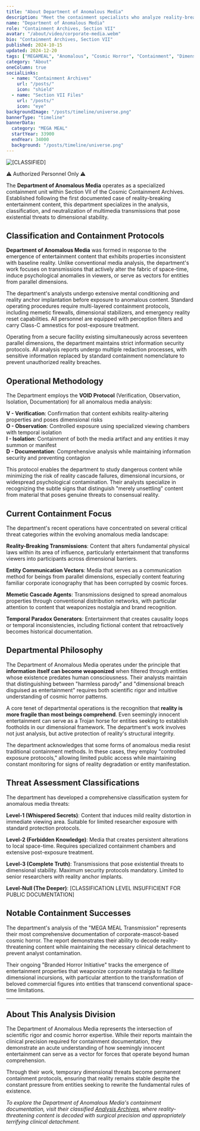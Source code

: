 ```yaml
---
title: "About Department of Anomalous Media"
description: "Meet the containment specialists who analyze reality-breaking transmissions and cosmic horror media that threaten dimensional stability."
name: "Department of Anomalous Media"
role: "Containment Archives, Section VII"
avatar: "/about/video/corporate-media.webm"
bio: "Containment Archives, Section VII"
published: 2024-10-15
updated: 2024-12-20
tags: ["MEGAMEAL", "Anomalous", "Cosmic Horror", "Containment", "Dimensional Analysis"]
category: "About"
oneColumn: true
socialLinks:
  - name: "Containment Archives"
    url: "/posts/"
    icon: "shield"
  - name: "Section VII Files"
    url: "/posts/"
    icon: "eye"
backgroundImage: "/posts/timeline/universe.png"
bannerType: "timeline"
bannerData:
  category: "MEGA MEAL"
  startYear: 33900
  endYear: 34000
  background: "/posts/timeline/universe.png"
---
```


<div className="flex flex-col md:flex-row gap-6 mb-8">
  <div className="md:w-1/3">
    <img src="/posts/timeline/redacted.png" alt="[CLASSIFIED]" className="w-full rounded-lg shadow-lg filter brightness-50 contrast-150" />
    <p className="text-xs text-center text-red-400 mt-2 italic">⚠ Authorized Personnel Only ⚠</p>
  </div>
  <div className="md:w-2/3">
    <p className="text-lg text-gray-700 dark:text-neutral-300 mb-4">
      The <strong>Department of Anomalous Media</strong> operates as a specialized containment unit within Section VII of the Cosmic Containment Archives. Established following the first documented case of reality-breaking entertainment content, this department specializes in the analysis, classification, and neutralization of multimedia transmissions that pose existential threats to dimensional stability.
    </p>
  </div>
</div>

## Classification and Containment Protocols

**Department of Anomalous Media** was formed in response to the emergence of entertainment content that exhibits properties inconsistent with baseline reality. Unlike conventional media analysis, the department's work focuses on transmissions that actively alter the fabric of space-time, induce psychological anomalies in viewers, or serve as vectors for entities from parallel dimensions.

The department's analysts undergo extensive mental conditioning and reality anchor implantation before exposure to anomalous content. Standard operating procedures require multi-layered containment protocols, including memetic firewalls, dimensional stabilizers, and emergency reality reset capabilities. All personnel are equipped with perception filters and carry Class-C amnestics for post-exposure treatment.

Operating from a secure facility existing simultaneously across seventeen parallel dimensions, the department maintains strict information security protocols. All analysis reports undergo multiple redaction processes, with sensitive information replaced by standard containment nomenclature to prevent unauthorized reality breaches.

## Operational Methodology

The Department employs the **VOID Protocol** (Verification, Observation, Isolation, Documentation) for all anomalous media analysis:

**V - Verification**: Confirmation that content exhibits reality-altering properties and poses dimensional risks  
**O - Observation**: Controlled exposure using specialized viewing chambers with temporal isolation  
**I - Isolation**: Containment of both the media artifact and any entities it may summon or manifest  
**D - Documentation**: Comprehensive analysis while maintaining information security and preventing contagion

This protocol enables the department to study dangerous content while minimizing the risk of reality cascade failures, dimensional incursions, or widespread psychological contamination. Their analysts specialize in recognizing the subtle signs that distinguish "merely unsettling" content from material that poses genuine threats to consensual reality.

## Current Containment Focus

The department's recent operations have concentrated on several critical threat categories within the evolving anomalous media landscape:

**Reality-Breaking Transmissions**: Content that alters fundamental physical laws within its area of influence, particularly entertainment that transforms viewers into participants across dimensional barriers.

**Entity Communication Vectors**: Media that serves as a communication method for beings from parallel dimensions, especially content featuring familiar corporate iconography that has been corrupted by cosmic forces.

**Memetic Cascade Agents**: Transmissions designed to spread anomalous properties through conventional distribution networks, with particular attention to content that weaponizes nostalgia and brand recognition.

**Temporal Paradox Generators**: Entertainment that creates causality loops or temporal inconsistencies, including fictional content that retroactively becomes historical documentation.

## Departmental Philosophy

The Department of Anomalous Media operates under the principle that **information itself can become weaponized** when filtered through entities whose existence predates human consciousness. Their analysts maintain that distinguishing between "harmless parody" and "dimensional breach disguised as entertainment" requires both scientific rigor and intuitive understanding of cosmic horror patterns.

A core tenet of departmental operations is the recognition that **reality is more fragile than most beings comprehend**. Even seemingly innocent entertainment can serve as a Trojan horse for entities seeking to establish footholds in our dimensional framework. The department's work involves not just analysis, but active protection of reality's structural integrity.

The department acknowledges that some forms of anomalous media resist traditional containment methods. In these cases, they employ "controlled exposure protocols," allowing limited public access while maintaining constant monitoring for signs of reality degradation or entity manifestation.

## Threat Assessment Classifications

The department has developed a comprehensive classification system for anomalous media threats:

**Level-1 (Whispered Secrets)**: Content that induces mild reality distortion in immediate viewing area. Suitable for limited researcher exposure with standard protection protocols.

**Level-2 (Forbidden Knowledge)**: Media that creates persistent alterations to local space-time. Requires specialized containment chambers and extensive post-exposure treatment.

**Level-3 (Complete Truth)**: Transmissions that pose existential threats to dimensional stability. Maximum security protocols mandatory. Limited to senior researchers with reality anchor implants.

**Level-Null (The Deeper)**: [CLASSIFICATION LEVEL INSUFFICIENT FOR PUBLIC DOCUMENTATION]

## Notable Containment Successes

The department's analysis of the "MEGA MEAL Transmission" represents their most comprehensive documentation of corporate-mascot-based cosmic horror. The report demonstrates their ability to decode reality-threatening content while maintaining the necessary clinical detachment to prevent analyst contamination.

Their ongoing "Branded Horror Initiative" tracks the emergence of entertainment properties that weaponize corporate nostalgia to facilitate dimensional incursions, with particular attention to the transformation of beloved commercial figures into entities that transcend conventional space-time limitations.

---

## About This Analysis Division

The Department of Anomalous Media represents the intersection of scientific rigor and cosmic horror expertise. While their reports maintain the clinical precision required for containment documentation, they demonstrate an acute understanding of how seemingly innocent entertainment can serve as a vector for forces that operate beyond human comprehension.

Through their work, temporary dimensional threats become permanent containment protocols, ensuring that reality remains stable despite the constant pressure from entities seeking to rewrite the fundamental rules of existence.

*To explore the Department of Anomalous Media's containment documentation, visit their classified [Analysis Archives](/posts/), where reality-threatening content is decoded with surgical precision and appropriately terrifying clinical detachment.*